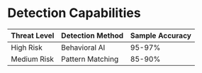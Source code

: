 # Detection Capabilities

| Threat Level | Detection Method | Sample Accuracy |
|--------------|-------------------|-----------------|
| High Risk    | Behavioral AI     | 95-97%          |
| Medium Risk  | Pattern Matching  | 85-90%          |
